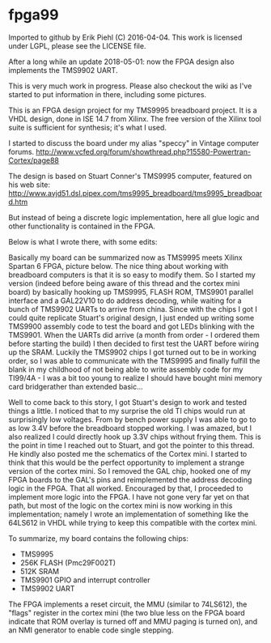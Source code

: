# fpga99

Imported to github by Erik Piehl (C) 2016-04-04.
This work is licensed under LGPL, please see the LICENSE file.

After a long while an update 2018-05-01: now the FPGA design also implements the TMS9902 UART.

This is very much work in progress. Please also checkout the wiki as I've started to put information in there, including some pictures.

This is an FPGA design project for my TMS9995 breadboard project. It is a VHDL design, done in ISE 14.7 from Xilinx. The free version of the Xilinx tool suite is sufficient for synthesis; it's what I used.

I started to discuss the board under my alias "speccy" in Vintage computer forums.
http://www.vcfed.org/forum/showthread.php?15580-Powertran-Cortex/page88

The design is based on Stuart Conner's TMS9995 computer, featured on his web site:
http://www.avjd51.dsl.pipex.com/tms9995_breadboard/tms9995_breadboard.htm

But instead of being a discrete logic implementation, here all glue logic and other functionality is contained in the FPGA.

Below is what I wrote there, with some edits:

Basically my board can be summarized now as TMS9995 meets Xilinx Spartan 6 FPGA, picture below. The nice thing about working with breadboard computers is that it is so easy to modify them. So I started my version (indeed before being aware of this thread and the cortex mini board) by basically hooking up TMS9995, FLASH ROM, TMS9901 parallel interface and a GAL22V10 to do address decoding, while waiting for a bunch of TMS9902 UARTs to arrive from china. Since with the chips I got I could quite replicate Stuart's original design, I just ended up writing some TMS9900 assembly code to test the board and got LEDs blinking with the TMS9901. When the UARTs did arrive (a month from order - I ordered them before starting the build) I then decided to first test the UART before wiring up the SRAM. Luckily the TMS9902 chips I got turned out to be in working order, so I was able to communicate with the TMS9995 and finally fulfill the blank in my childhood of not being able to write assembly code for my TI99/4A - I was a bit too young to realize I should have bought mini memory card bridgerather than extended basic...

Well to come back to this story, I got Stuart's design to work and tested things a little. I noticed that to my surprise the old TI chips would run at surprisingly low voltages. From by bench power supply I was able to go to as low 3.4V before the breadboard stopped working. I was amazed, but I also realized I could directly hook up 3.3V chips without frying them. This is the point in time I reached out to Stuart, and got the pointer to this thread. He kindly also posted me the schematics of the Cortex mini. I started to think that this would be the perfect opportunity to implement a strange version of the cortex mini. So I removed the GAL chip, hooked one of my FPGA boards to the GAL's pins and reimplemented the address decoding logic in the FPGA. That all worked. Encouraged by that, I proceeded to implement more logic into the FPGA. I have not gone very far yet on that path, but most of the logic on the cortex mini is now working in this implementation; namely I wrote an implementation of something like the 64LS612 in VHDL while trying to keep this compatible with the cortex mini. 

To summarize, my board contains the following chips:
* TMS9995 
* 256K FLASH (Pmc29F002T)
* 512K SRAM 
* TMS9901 GPIO and interrupt controller
* TMS9902 UART

The FPGA implements a reset circuit, the MMU (similar to 74LS612), the "flags" register in the cortex mini (the two blue less on the FPGA board indicate that ROM overlay is turned off and MMU paging is turned on), and an NMI generator to enable code single stepping.

